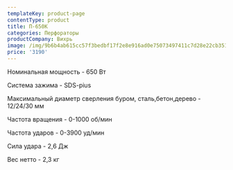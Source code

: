 ```yaml
---
templateKey: product-page
contentType: product
title: П-650К
categories: Перфораторы
productCompany: Вихрь
image: /img/9b6b4ab615cc57f3bedbf17f2e8e916ad0e75073497411c7d28e22cb3518fd39.jpg
price: '3190'
---
```

Номинальная мощность - 650 Вт

Система зажима - SDS-pius

Максимальный диаметр сверления буром, сталь,бетон,дерево - 12/24/30 мм

Частота вращения - 0-1000 об/мин

Частота ударов - 0-3900 уд/мин

Сила удара - 2,6 Дж

Вес нетто - 2,3 кг
